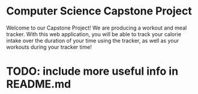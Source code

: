 # Computer Science Capstone Project
Welcome to our Capstone Project! We are producing a workout and meal tracker. With this web application, you will be able to track your calorie intake over the duration of your time using the tracker, as well as your workouts during your tracker time!
# TODO: include more useful info in README.md
